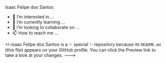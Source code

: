 Isaac Felipe dos Santos

- 👀 I’m interested in ...
- 🌱 I’m currently learning ...
- 💞️ I’m looking to collaborate on ...
- 📫 How to reach me ...

<!-isaac Felipe dos Santos  is a ✨ special ✨ repository because its `README.md` (this file) appears on your GitHub profile.
You can click the Preview link to take a look at your changes.
--->
